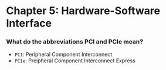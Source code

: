# Chapter 5: Hardware-Software Interface

### What do the abbreviations PCI and PCIe mean?

- `PCI`: Peripheral Component Interconnect
- `PCIe`: Preipheral Component Interconnect Express


